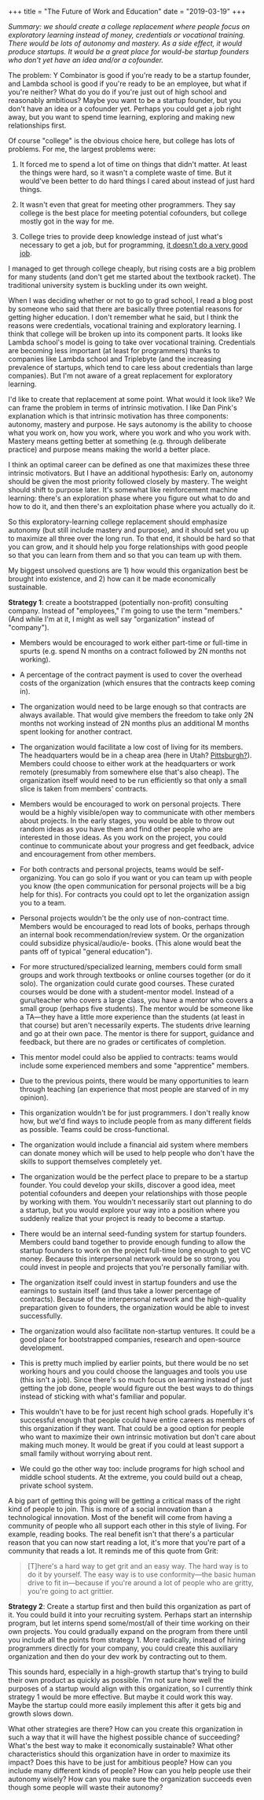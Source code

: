 +++
title = "The Future of Work and Education"
date = "2019-03-19"
+++

*Summary: we should create a college replacement where people focus on
exploratory learning instead of money, credentials or vocational training.
There would be lots of autonomy and mastery. As a side effect, it would produce
startups. It would be a great place for would-be startup founders who don't yet
have an idea and/or a cofounder.*

The problem: Y Combinator is good if you're ready to be a startup founder, and Lambda
school is good if you're ready to be an employee, but what if you're neither? What do you
do if you're just out of high school and reasonably ambitious? Maybe you want to be a
startup founder, but you don't have an idea or a cofounder yet. Perhaps you could get a
job right away, but you want to spend time learning, exploring and making new
relationships first.

Of course "college" is the obvious choice here, but college has lots of problems. For me,
the largest problems were:

1. It forced me to spend a lot of time on things that didn't matter. At least the things
   were hard, so it wasn't a complete waste of time. But it would've been better to do
   hard things I cared about instead of just hard things.

2. It wasn't even that great for meeting other programmers. They say college is the best
   place for meeting potential cofounders, but college mostly got in the way for me.

3. College tries to provide deep knowledge instead of just what's necessary to get a job,
   but for programming, [it doesn't do a very good
   job](https://jacobobryant.com/post/2018/whatiscs/).

I managed to get through college cheaply, but rising costs are a big problem for many
students (and don't get me started about the textbook racket). The traditional university
system is buckling under its own weight.

When I was deciding whether or not to go to grad school, I read a blog post by someone who
said that there are basically three potential reasons for getting higher education. I
don't remember what he said, but I think the reasons were credentials, vocational training
and exploratory learning. I think that college will be broken up into its component parts.
It looks like Lambda school's model is going to take over vocational training. Credentials
are becoming less important (at least for programmers) thanks to companies like Lambda
school and Triplebyte (and the increasing prevalence of startups, which tend to care less
about credentials than large companies). But I'm not aware of a great replacement for
exploratory learning.

I'd like to create that replacement at some point. What would it look like? We can frame
the problem in terms of intrinsic motivation. I like Dan Pink's explanation which is that
intrinsic motivation has three components: autonomy, mastery and purpose. He says autonomy
is the ability to choose what you work on, how you work, where you work and who you work
with. Mastery means getting better at something (e.g. through deliberate practice) and
purpose means making the world a better place.

I think an optimal career can be defined as one that maximizes these three intrinsic
motivators. But I have an additional hypothesis: Early on, autonomy should be given the
most priority followed closely by mastery. The weight should shift to purpose later. It's
somewhat like reinforcement machine learning: there's an exploration phase where you
figure out what to do and how to do it, and then there's an exploitation phase where you
actually do it.

So this exploratory-learning college replacement should emphasize autonomy (but still
include mastery and purpose), and it should set you up to maximize all three over the long
run. To that end, it should be hard so that you can grow, and it should help you forge
relationships with good people so that you can learn from them and so that you can team up
with them.

My biggest unsolved questions are 1) how would this organization best be brought into
existence, and 2) how can it be made economically sustainable.

**Strategy 1**: create a bootstrapped (potentially non-profit) consulting company. Instead of
"employees," I'm going to use the term "members." (And while I'm at it, I might as well
say "organization" instead of "company").

- Members would be encouraged to work either part-time or full-time in spurts (e.g.
   spend N months on a contract followed by 2N months not working).

- A percentage of the contract payment is used to cover the overhead costs of the organization
   (which ensures that the contracts keep coming in).

- The organization would need to be large enough so that contracts are always available.
   That would give members the freedom to take only 2N months not working instead of 2N
   months plus an additional M months spent looking for another contract.

- The organization would facilitate a low cost of living for its members. The headquarters
   would be in a cheap area (here in Utah? [Pittsburgh?](http://paulgraham.com/pgh.html)).
   Members could choose to either work at the headquarters or work remotely (presumably
   from somewhere else that's also cheap). The organization itself would need to be run
   efficiently so that only a small slice is taken from members' contracts.

- Members would be encouraged to work on personal projects. There would be a highly
   visible/open way to communicate with other members about projects. In the early
   stages, you would be able to throw out random ideas as you have them and find other
   people who are interested in those ideas. As you work on the project, you could
   continue to communicate about your progress and get feedback, advice and encouragement
   from other members.

- For both contracts and personal projects, teams would be self-organizing. You can go
   solo if you want or you can team up with people you know (the open communication for
   personal projects will be a big help for this). For contracts you could opt
   to let the organization assign you to a team.

- Personal projects wouldn't be the only use of non-contract time. Members would be
   encouraged to read lots of books, perhaps through an internal book
   recommendation/review system. Or the organization could subsidize physical/audio/e- books.
   (This alone would beat the pants off of typical "general education").

- For more structured/specialized learning, members could form small groups and work
   through textbooks or online courses together (or do it solo). The organization could
   curate good courses. These curated courses would be done with a student-mentor model.
   Instead of a guru/teacher who covers a large class, you have a mentor who covers a
   small group (perhaps five students). The mentor would be someone like a TA&mdash;they have a
   little more experience than the students (at least in that course) but aren't
   necessarily experts. The students drive learning and go at their own pace. The mentor
   is there for support, guidance and feedback, but there are no grades or certificates of
   completion.

- This mentor model could also be applied to contracts: teams would include some
   experienced members and some "apprentice" members.

- Due to the previous points, there would be many opportunities to learn through
   teaching (an experience that most people are starved of in my opinion).

- This organization wouldn't be for just programmers. I don't really know how, but we'd
   find ways to include people from as many different fields as possible. Teams could be
   cross-functional.

- The organization would include a financial aid system where members can donate money
   which will be used to help people who don't have the skills to support themselves
   completely yet.

- The organization would be the perfect place to prepare to be a startup founder. You
   could develop your skills, discover a good idea, meet potential cofounders and deepen
   your relationships with those people by working with them. You wouldn't necessarily
   start out planning to do a startup, but you would explore your way into a position
   where you suddenly realize that your project is ready to become a startup.

- There would be an internal seed-funding system for startup founders. Members could
   band together to provide enough funding to allow the startup founders to work on the
   project full-time long enough to get VC money. Because this interpersonal network would
   be so strong, you could invest in people and projects that you're personally familiar
   with.

- The organization itself could invest in startup founders and use the earnings to
   sustain itself (and thus take a lower percentage of contracts). Because of the
   interpersonal network and the high-quality preparation given to founders, the
   organization would be able to invest successfully.

- The organization would also facilitate non-startup ventures. It could be a good place
   for bootstrapped companies, research and open-source development.

- This is pretty much implied by earlier points, but there would be no set working hours
   and you could choose the languages and tools you use (this isn't a job). Since there's
   so much focus on learning instead of just getting the job done, people would figure out
   the best ways to do things instead of sticking with what's familiar and popular.

- This wouldn't have to be for just recent high school grads. Hopefully it's successful
   enough that people could have entire careers as members of this organization if they
   want. That could be a good option for people who want to maximize their own intrinsic
   motivation but don't care about making much money. It would be great if you could at
   least support a small family without worrying about rent.

- We could go the other way too: include programs for high school and middle school
   students. At the extreme, you could build out a cheap, private school system.

A big part of getting this going will be getting a critical mass of the right
kind of people to join. This is more of a social innovation than a technological
innovation. Most of the benefit will come from having a community of people who all
support each other in this style of living. For example, reading books. The real benefit
isn't that there's a particular reason that you can now start reading a lot, it's more
that you're part of a community that reads a lot. It reminds me of this quote from Grit:

> [T]here's a hard way to get grit and an easy way. The hard way is to do it by yourself.
> The easy way is to use conformity&mdash;the basic human drive to fit in&mdash;because if you're
> around a lot of people who are gritty, you're going to act grittier.

**Strategy 2**: Create a startup first and then build this organization as part of it.
You could build it into your recruiting system. Perhaps start an internship program, but
let interns spend some/most/all of their time working on their own projects. You could
gradually expand on the program from there until you include all the points from strategy 1.
More radically, instead of hiring programmers directly for your company, you could
create this auxiliary organization and then do your dev work by contracting out to them.

This sounds hard, especially in a high-growth startup that's trying to build their own
product as quickly as possible. I'm not sure how well the purposes of a startup would
align with this organization, so I currently think strategy 1 would be more effective. But
maybe it could work this way. Maybe the startup could more easily implement this after
it gets big and growth slows down.

What other strategies are there? How can you create this organization in such a way that
it will have the highest possible chance of succeeding? What's the best way to make it
economically sustainable? What other characteristics should this organization have in
order to maximize its impact? Does this have to be just for ambitious people? How can you
include many different kinds of people? How can you help people use their autonomy wisely?
How can you make sure the organization succeeds even though some people will waste their
autonomy?
